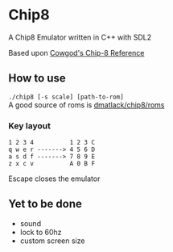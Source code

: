 # Chip8

A Chip8 Emulator written in C++ with SDL2  

Based upon [Cowgod's Chip-8 Reference](http://devernay.free.fr/hacks/chip8/C8TECH10.HTM)  

## How to use

`./chip8 [-s scale] [path-to-rom]`  
A good source of roms is [dmatlack/chip8/roms](https://github.com/dmatlack/chip8/tree/master/roms)  

### Key layout

    1 2 3 4          1 2 3 C  
    q w e r -------> 4 5 6 D  
    a s d f -------> 7 8 9 E  
    z x c v          A 0 B F  
Escape closes the emulator  

## Yet to be done

- sound
- lock to 60hz
- custom screen size
